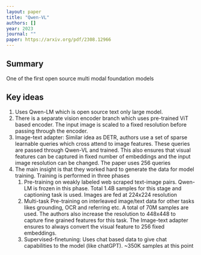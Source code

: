 ```yaml
---
layout: paper
title: "Qwen-VL"
authors: []
year: 2023
journal: ""
paper: https://arxiv.org/pdf/2308.12966
---
```


## Summary

One of the first open source multi modal foundation models

## Key ideas

1. Uses Qwen-LM which is open source text only large model.
2. There is a separate vision encoder branch which uses pre-trained ViT based encoder. The input image is scaled to a fixed resolution before passing through the encoder. 
3. Image-text adapter: Similar idea as DETR, authors use a set of sparse learnable queries which cross attend to image features. These queries are passed through Qwen-VL and trained. This also ensures that visual features can be captured in fixed number of embeddings and the input image resolution can be changed. The paper uses 256 queries 
4. The main insight is that they worked hard to generate the data for model training. Training is performed in three phases
   1. Pre-training on weakly labeled web scraped text-image pairs. Qwen-LM is frozen in this phase. Total 1.4B samples for this stage and captioning task is used. Images are fed at 224x224 resolution
   2. Multi-task Pre-training on interleaved image/text data for other tasks likes grounding, OCR and referring etc. A total of 70M samples are used. The authors also increase the resolution to 448x448 to capture fine grained features for this task. The Image-text adapter ensures to always convert the visual feature to 256 fixed embeddings.
   3. Supervised-finetuning: Uses chat based data to give chat capabilities to the model (like chatGPT). ~350K samples at this point

